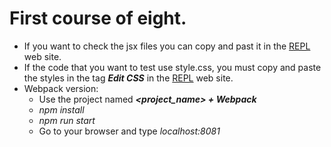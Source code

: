 # First course of eight.
* If you want to check the jsx files you can copy and past it in the [REPL](https://jscomplete.com/repl) web site.<br />
* If the code that you want to test use style.css, you must copy and paste the styles in the tag ***Edit CSS*** in the [REPL](https://jscomplete.com/repl) web site.
* Webpack version:
    * Use the project named ***<project_name> + Webpack***
    * *npm install*
    * *npm run start*
    * Go to your browser and type *localhost:8081*